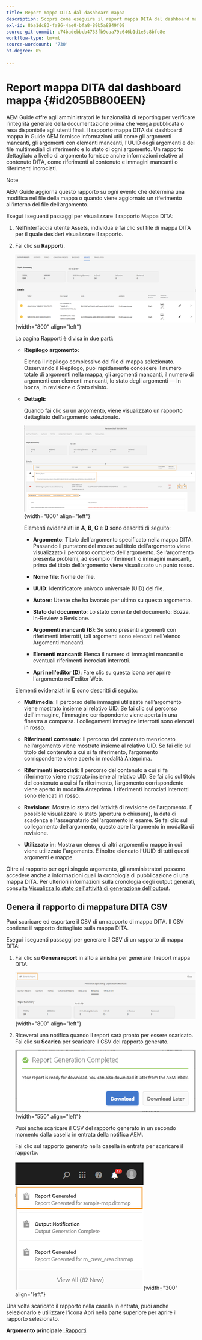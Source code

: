 ```yaml
---
title: Report mappa DITA dal dashboard mappa
description: Scopri come eseguire il report mappa DITA dal dashboard mappa
exl-id: 8ba1dc83-fa96-4ae0-bfa8-89b5a8949f08
source-git-commit: c74badebbcb4733fb9caa79c646b1d1e5c8bfe8e
workflow-type: tm+mt
source-wordcount: '730'
ht-degree: 0%

---
```


# Report mappa DITA dal dashboard mappa {#id205BB800EEN}

AEM Guide offre agli amministratori le funzionalità di reporting per verificare l’integrità generale della documentazione prima che venga pubblicata o resa disponibile agli utenti finali. Il rapporto mappa DITA dal dashboard mappa in Guide AEM fornisce informazioni utili come gli argomenti mancanti, gli argomenti con elementi mancanti, l&#39;UUID degli argomenti e dei file multimediali di riferimento e lo stato di ogni argomento. Un rapporto dettagliato a livello di argomento fornisce anche informazioni relative al contenuto DITA, come riferimenti al contenuto e immagini mancanti o riferimenti incrociati.

>[!NOTE]
>
> AEM Guide aggiorna questo rapporto su ogni evento che determina una modifica nel file della mappa o quando viene aggiornato un riferimento all’interno del file dell’argomento.

Esegui i seguenti passaggi per visualizzare il rapporto Mappa DITA:

1. Nell’interfaccia utente Assets, individua e fai clic sul file di mappa DITA per il quale desideri visualizzare il rapporto.

1. Fai clic su **Rapporti**.

   ![](images/reports-page-uuid.png){width="800" align="left"}

   La pagina Rapporti è divisa in due parti:

   - **Riepilogo argomento:**

      Elenca il riepilogo complessivo del file di mappa selezionato. Osservando il Riepilogo, puoi rapidamente conoscere il numero totale di argomenti nella mappa, gli argomenti mancanti, il numero di argomenti con elementi mancanti, lo stato degli argomenti — In bozza, In revisione o Stato rivisto.

   - **Dettagli:**

      Quando fai clic su un argomento, viene visualizzato un rapporto dettagliato dell’argomento selezionato.

      ![](images/detailed-report-uuid.png){width="800" align="left"}

      Elementi evidenziati in **A**, **B**, **C** e **D** sono descritti di seguito:

      - **Argomento**: Titolo dell&#39;argomento specificato nella mappa DITA. Passando il puntatore del mouse sul titolo dell&#39;argomento viene visualizzato il percorso completo dell&#39;argomento. Se l’argomento presenta problemi, ad esempio riferimenti o immagini mancanti, prima del titolo dell’argomento viene visualizzato un punto rosso.

      - **Nome file**: Nome del file.

      - **UUID**: Identificatore univoco universale \(UID\) del file.

      - **Autore**: Utente che ha lavorato per ultimo su questo argomento.

      - **Stato del documento**: Lo stato corrente del documento: Bozza, In-Review o Revisione.

      - **Argomenti mancanti \(B\)**: Se sono presenti argomenti con riferimenti interrotti, tali argomenti sono elencati nell&#39;elenco Argomenti mancanti.

      - **Elementi mancanti**: Elenca il numero di immagini mancanti o eventuali riferimenti incrociati interrotti.

      - **Apri nell&#39;editor \(D\)**: Fare clic su questa icona per aprire l&#39;argomento nell&#39;editor Web.

   Elementi evidenziati in **E** sono descritti di seguito:

   - **Multimedia**: Il percorso delle immagini utilizzate nell’argomento viene mostrato insieme al relativo UID. Se fai clic sul percorso dell&#39;immagine, l&#39;immagine corrispondente viene aperta in una finestra a comparsa. I collegamenti immagine interrotti sono elencati in rosso.

   - **Riferimenti contenuto**: Il percorso del contenuto menzionato nell’argomento viene mostrato insieme al relativo UID. Se fai clic sul titolo del contenuto a cui si fa riferimento, l’argomento corrispondente viene aperto in modalità Anteprima.

   - **Riferimenti incrociati**: Il percorso del contenuto a cui si fa riferimento viene mostrato insieme al relativo UID. Se fai clic sul titolo del contenuto a cui si fa riferimento, l’argomento corrispondente viene aperto in modalità Anteprima. I riferimenti incrociati interrotti sono elencati in rosso.

   - **Revisione**: Mostra lo stato dell&#39;attività di revisione dell&#39;argomento. È possibile visualizzare lo stato \(apertura o chiusura\), la data di scadenza e l&#39;assegnatario dell&#39;argomento in esame. Se fai clic sul collegamento dell’argomento, questo apre l’argomento in modalità di revisione.

   - **Utilizzato in**: Mostra un elenco di altri argomenti o mappe in cui viene utilizzato l&#39;argomento. È inoltre elencato l’UUID di tutti questi argomenti e mappe.



Oltre al rapporto per ogni singolo argomento, gli amministratori possono accedere anche a informazioni quali la cronologia di pubblicazione di una mappa DITA. Per ulteriori informazioni sulla cronologia degli output generati, consulta [Visualizza lo stato dell&#39;attività di generazione dell&#39;output](generate-output-for-a-dita-map.md#viewing_output_history).

## Genera il rapporto di mappatura DITA CSV

Puoi scaricare ed esportare il CSV di un rapporto di mappa DITA. Il CSV contiene il rapporto dettagliato sulla mappa DITA.

Esegui i seguenti passaggi per generare il CSV di un rapporto di mappa DITA:

1. Fai clic su **Genera report** in alto a sinistra per generare il report mappa DITA.

   ![](images/generate-DITA-map-report.png){width="800" align="left"}

1. Riceverai una notifica quando il report sarà pronto per essere scaricato. Fai clic su **Scarica** per scaricare il CSV del rapporto generato.

   ![](images/download-report-dialog.png){width="550" align="left"}


   Puoi anche scaricare il CSV del rapporto generato in un secondo momento dalla casella in entrata della notifica AEM.

   Fai clic sul rapporto generato nella casella in entrata per scaricare il rapporto.

   ![](images/report-inbox--notification.png){width="300" align="left"}

Una volta scaricato il rapporto nella casella in entrata, puoi anche selezionarlo e utilizzare l’icona Apri nella parte superiore per aprire il rapporto selezionato.

**Argomento principale:**[ Rapporti](reports-intro.md)
